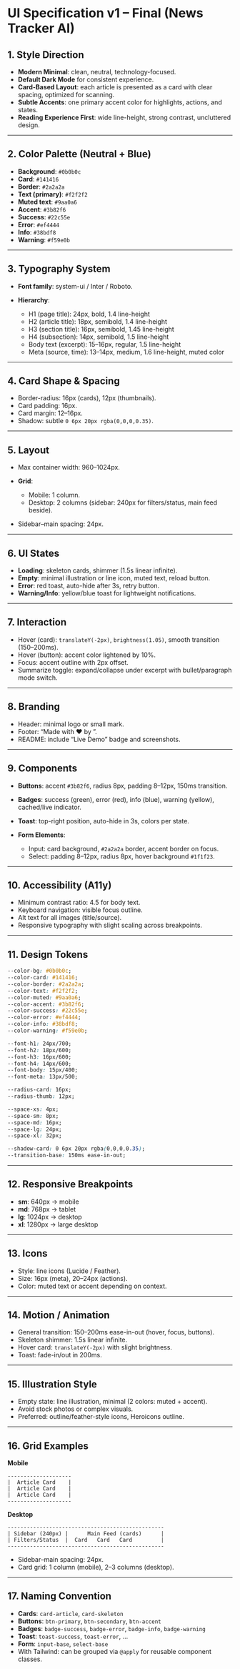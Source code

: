 # UI Specification v1 – Final (News Tracker AI)

## 1. Style Direction

* **Modern Minimal**: clean, neutral, technology-focused.
* **Default Dark Mode** for consistent experience.
* **Card-Based Layout**: each article is presented as a card with clear spacing, optimized for scanning.
* **Subtle Accents**: one primary accent color for highlights, actions, and states.
* **Reading Experience First**: wide line-height, strong contrast, uncluttered design.

---

## 2. Color Palette (Neutral + Blue)

* **Background**: `#0b0b0c`
* **Card**: `#141416`
* **Border**: `#2a2a2a`
* **Text (primary)**: `#f2f2f2`
* **Muted text**: `#9aa0a6`
* **Accent**: `#3b82f6`
* **Success**: `#22c55e`
* **Error**: `#ef4444`
* **Info**: `#38bdf8`
* **Warning**: `#f59e0b`

---

## 3. Typography System

* **Font family**: system-ui / Inter / Roboto.
* **Hierarchy**:

  * H1 (page title): 24px, bold, 1.4 line-height
  * H2 (article title): 18px, semibold, 1.4 line-height
  * H3 (section title): 16px, semibold, 1.45 line-height
  * H4 (subsection): 14px, semibold, 1.5 line-height
  * Body text (excerpt): 15–16px, regular, 1.5 line-height
  * Meta (source, time): 13–14px, medium, 1.6 line-height, muted color

---

## 4. Card Shape & Spacing

* Border-radius: 16px (cards), 12px (thumbnails).
* Card padding: 16px.
* Card margin: 12–16px.
* Shadow: subtle `0 6px 20px rgba(0,0,0,0.35)`.

---

## 5. Layout

* Max container width: 960–1024px.
* **Grid**:

  * Mobile: 1 column.
  * Desktop: 2 columns (sidebar: 240px for filters/status, main feed beside).
* Sidebar–main spacing: 24px.

---

## 6. UI States

* **Loading**: skeleton cards, shimmer (1.5s linear infinite).
* **Empty**: minimal illustration or line icon, muted text, reload button.
* **Error**: red toast, auto-hide after 3s, retry button.
* **Warning/Info**: yellow/blue toast for lightweight notifications.

---

## 7. Interaction

* Hover (card): `translateY(-2px)`, `brightness(1.05)`, smooth transition (150–200ms).
* Hover (button): accent color lightened by 10%.
* Focus: accent outline with 2px offset.
* Summarize toggle: expand/collapse under excerpt with bullet/paragraph mode switch.

---

## 8. Branding

* Header: minimal logo or small mark.
* Footer: “Made with ❤️ by <Your Name>”.
* README: include “Live Demo” badge and screenshots.

---

## 9. Components

* **Buttons**: accent `#3b82f6`, radius 8px, padding 8–12px, 150ms transition.
* **Badges**: success (green), error (red), info (blue), warning (yellow), cached/live indicator.
* **Toast**: top-right position, auto-hide in 3s, colors per state.
* **Form Elements**:

  * Input: card background, `#2a2a2a` border, accent border on focus.
  * Select: padding 8–12px, radius 8px, hover background `#1f1f23`.

---

## 10. Accessibility (A11y)

* Minimum contrast ratio: 4.5 for body text.
* Keyboard navigation: visible focus outline.
* Alt text for all images (title/source).
* Responsive typography with slight scaling across breakpoints.

---

## 11. Design Tokens

```css
--color-bg: #0b0b0c;
--color-card: #141416;
--color-border: #2a2a2a;
--color-text: #f2f2f2;
--color-muted: #9aa0a6;
--color-accent: #3b82f6;
--color-success: #22c55e;
--color-error: #ef4444;
--color-info: #38bdf8;
--color-warning: #f59e0b;

--font-h1: 24px/700;
--font-h2: 18px/600;
--font-h3: 16px/600;
--font-h4: 14px/600;
--font-body: 15px/400;
--font-meta: 13px/500;

--radius-card: 16px;
--radius-thumb: 12px;

--space-xs: 4px;
--space-sm: 8px;
--space-md: 16px;
--space-lg: 24px;
--space-xl: 32px;

--shadow-card: 0 6px 20px rgba(0,0,0,0.35);
--transition-base: 150ms ease-in-out;
```

---

## 12. Responsive Breakpoints

* **sm**: 640px → mobile
* **md**: 768px → tablet
* **lg**: 1024px → desktop
* **xl**: 1280px → large desktop

---

## 13. Icons

* Style: line icons (Lucide / Feather).
* Size: 16px (meta), 20–24px (actions).
* Color: muted text or accent depending on context.

---

## 14. Motion / Animation

* General transition: 150–200ms ease-in-out (hover, focus, buttons).
* Skeleton shimmer: 1.5s linear infinite.
* Hover card: `translateY(-2px)` with slight brightness.
* Toast: fade-in/out in 200ms.

---

## 15. Illustration Style

* Empty state: line illustration, minimal (2 colors: muted + accent).
* Avoid stock photos or complex visuals.
* Preferred: outline/feather-style icons, Heroicons outline.

---

## 16. Grid Examples

**Mobile**

```
--------------------
|  Article Card    |
|  Article Card    |
|  Article Card    |
--------------------
```

**Desktop**

```
-------------------------------------------------
| Sidebar (240px) |      Main Feed (cards)      |
| Filters/Status  |  Card   Card   Card         |
-------------------------------------------------
```

* Sidebar–main spacing: 24px.
* Card grid: 1 column (mobile), 2–3 columns (desktop).

---

## 17. Naming Convention

* **Cards**: `card-article`, `card-skeleton`
* **Buttons**: `btn-primary`, `btn-secondary`, `btn-accent`
* **Badges**: `badge-success`, `badge-error`, `badge-info`, `badge-warning`
* **Toast**: `toast-success`, `toast-error`, …
* **Form**: `input-base`, `select-base`
* With Tailwind: can be grouped via `@apply` for reusable component classes.

